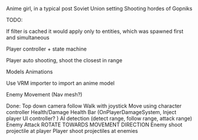 Anime girl, in a typical post Soviet Union setting
Shooting hordes of Gopniks


TODO:

If filter is cached it would apply only to entities, which was spawned first and simultaneous

Player controller + state machine

Player auto shooting, shoot the closest in range


Models
Animations

Use VRM importer to import an anime model

Enemy Movement (Nav mesh?)

Done:
Top down camera follow
Walk with joystick
Move using character controller
Health/Damage
Health Bar (OnPlayerDamageSystem, Inject player UI controller? )
AI detection (detect range, follow range, attack range)
Enemy Attack
ROTATE TOWARDS MOVEMENT DIRECTION
Enemy shoot projectile at player
Player shoot projectiles at enemies